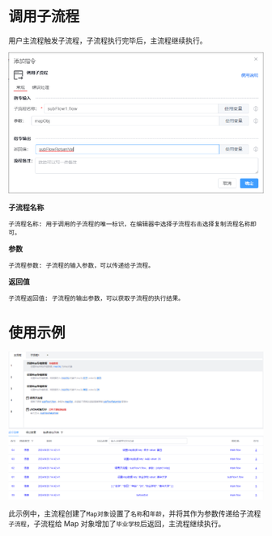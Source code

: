 # 调用子流程

用户主流程触发子流程，子流程执行完毕后，主流程继续执行。

![alt call-subflow](/img/flow/call-subflow.png)

**子流程名称**

    子流程名称: 用于调用的子流程的唯一标识，在编辑器中选择子流程右击选择复制流程名称即可。

**参数**

    子流程参数: 子流程的输入参数，可以传递给子流程。

**返回值**

    子流程返回值: 子流程的输出参数，可以获取子流程的执行结果。

# 使用示例

![alt call-subflow](/img/flow/call-subflow-example.png)

此示例中，主流程创建了`Map对象`设置了`名称`和`年龄`，并将其作为参数传递给子流程`子流程`，子流程给 Map 对象增加了`毕业学校`后返回，主流程继续执行。
